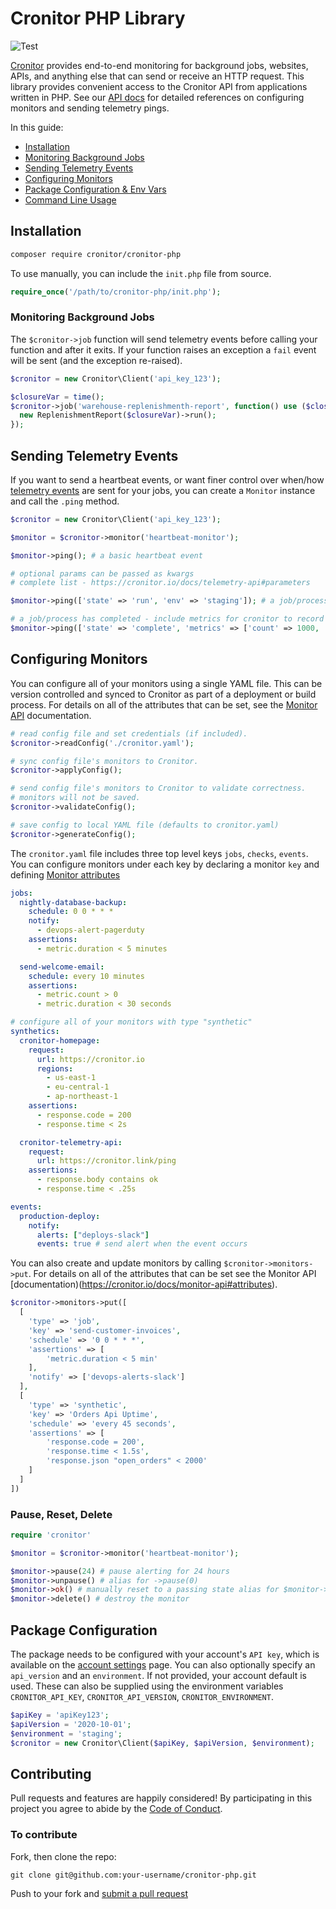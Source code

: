 # Cronitor PHP Library

![Test](https://github.com/cronitorio/cronitor-php/workflows/Test/badge.svg)

[Cronitor](https://cronitor.io/) provides end-to-end monitoring for background jobs, websites, APIs, and anything else that can send or receive an HTTP request. This library provides convenient access to the Cronitor API from applications written in PHP. See our [API docs](https://cronitor.io/docs/api) for detailed references on configuring monitors and sending telemetry pings.


In this guide:

- [Installation](##Installation)
- [Monitoring Background Jobs](##monitoring-background-jobs)
- [Sending Telemetry Events](##sending-telemetry-events)
- [Configuring Monitors](##configuring-monitors)
- [Package Configuration & Env Vars](##package-configuration)
- [Command Line Usage](##command-line-usage)

## Installation

```bash
composer require cronitor/cronitor-php
```

To use manually, you can include the `init.php` file from source.

```php
require_once('/path/to/cronitor-php/init.php');
```

### Monitoring Background Jobs

The `$cronitor->job` function will send telemetry events before calling your function and after it exits. If your function raises an exception a `fail` event will be sent (and the exception re-raised).


```php
$cronitor = new Cronitor\Client('api_key_123');

$closureVar = time();
$cronitor->job('warehouse-replenishmenth-report', function() use ($closureVar){
  new ReplenishmentReport($closureVar)->run();
});
```

## Sending Telemetry Events

If you want to send a heartbeat events, or want finer control over when/how [telemetry events](https://cronitor.io/docs/telemetry-api) are sent for your jobs, you can create a `Monitor` instance and call the `.ping` method.


```php
$cronitor = new Cronitor\Client('api_key_123');

$monitor = $cronitor->monitor('heartbeat-monitor');

$monitor->ping(); # a basic heartbeat event

# optional params can be passed as kwargs
# complete list - https://cronitor.io/docs/telemetry-api#parameters

$monitor->ping(['state' => 'run', 'env' => 'staging']); # a job/process has started in a staging environment

# a job/process has completed - include metrics for cronitor to record
$monitor->ping(['state' => 'complete', 'metrics' => ['count' => 1000, 'error_count' => 17]);
```

## Configuring Monitors

You can configure all of your monitors using a single YAML file. This can be version controlled and synced to Cronitor as part of
a deployment or build process. For details on all of the attributes that can be set, see the [Monitor API](https://cronitor.io/docs/monitor-api) documentation.

```php
# read config file and set credentials (if included).
$cronitor->readConfig('./cronitor.yaml');

# sync config file's monitors to Cronitor.
$cronitor->applyConfig();

# send config file's monitors to Cronitor to validate correctness.
# monitors will not be saved.
$cronitor->validateConfig();

# save config to local YAML file (defaults to cronitor.yaml)
$cronitor->generateConfig();
```

The `cronitor.yaml` file includes three top level keys `jobs`, `checks`, `events`. You can configure monitors under each key by declaring a monitor `key` and defining [Monitor attributes](https://cronitor.io/docs/monitor-api#attributes)

```yaml
jobs:
  nightly-database-backup:
    schedule: 0 0 * * *
    notify:
      - devops-alert-pagerduty
    assertions:
      - metric.duration < 5 minutes

  send-welcome-email:
    schedule: every 10 minutes
    assertions:
      - metric.count > 0
      - metric.duration < 30 seconds

# configure all of your monitors with type "synthetic"
synthetics:
  cronitor-homepage:
    request:
      url: https://cronitor.io
      regions:
        - us-east-1
        - eu-central-1
        - ap-northeast-1
    assertions:
      - response.code = 200
      - response.time < 2s

  cronitor-telemetry-api:
    request:
      url: https://cronitor.link/ping
    assertions:
      - response.body contains ok
      - response.time < .25s

events:
  production-deploy:
    notify:
      alerts: ["deploys-slack"]
      events: true # send alert when the event occurs
```

You can also create and update monitors by calling `$cronitor->monitors->put`. For details on all of the attributes that can be set see the Monitor API [documentation)(https://cronitor.io/docs/monitor-api#attributes).

```php
$cronitor->monitors->put([
  [
    'type' => 'job',
    'key' => 'send-customer-invoices',
    'schedule' => '0 0 * * *',
    'assertions' => [
        'metric.duration < 5 min'
    ],
    'notify' => ['devops-alerts-slack']
  ],
  [
    'type' => 'synthetic',
    'key' => 'Orders Api Uptime',
    'schedule' => 'every 45 seconds',
    'assertions' => [
        'response.code = 200',
        'response.time < 1.5s',
        'response.json "open_orders" < 2000'
    ]
  ]
])
```

### Pause, Reset, Delete

```php
require 'cronitor'

$monitor = $cronitor->monitor('heartbeat-monitor');

$monitor->pause(24) # pause alerting for 24 hours
$monitor->unpause() # alias for ->pause(0)
$monitor->ok() # manually reset to a passing state alias for $monitor->ping({state: ok})
$monitor->delete() # destroy the monitor
```

## Package Configuration

The package needs to be configured with your account's `API key`, which is available on the [account settings](https://cronitor.io/settings) page. You can also optionally specify an `api_version` and an `environment`. If not provided, your account default is used. These can also be supplied using the environment variables `CRONITOR_API_KEY`, `CRONITOR_API_VERSION`, `CRONITOR_ENVIRONMENT`.

```php
$apiKey = 'apiKey123';
$apiVersion = '2020-10-01';
$environment = 'staging';
$cronitor = new Cronitor\Client($apiKey, $apiVersion, $environment);
```

## Contributing

Pull requests and features are happily considered! By participating in this project you agree to abide by the [Code of Conduct](http://contributor-covenant.org/version/2/0).

### To contribute

Fork, then clone the repo:

    git clone git@github.com:your-username/cronitor-php.git

Push to your fork and [submit a pull request](https://github.com/cronitorio/cronitor-php/compare/)
